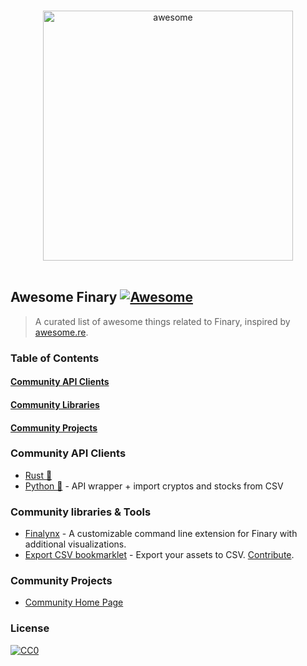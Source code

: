 <p align="center">
  <br>
  <img width="400" src="https://finary.com/img/logo-new.svg" alt="awesome">
  <br>
  <br>
</p>

## Awesome Finary [![Awesome](https://cdn.rawgit.com/sindresorhus/awesome/d7305f38d29fed78fa85652e3a63e154dd8e8829/media/badge.svg)](https://github.com/sindresorhus/awesome)

> A curated list of awesome things related to Finary, inspired by [awesome.re](http://awesome.re).

### Table of Contents

#### [Community API Clients](#community-api-clients)
#### [Community Libraries](#community-libraries--tools)
#### [Community Projects](#community-projects)

### Community API Clients

 - [Rust 🦀](https://github.com/yovanoc/finary)
 - [Python 🐍](https://github.com/lasconic/finary_uapi) - API wrapper + import cryptos and stocks from CSV

### Community libraries & Tools

  - [Finalynx](https://github.com/MadeInPierre/finalynx) - A customizable command line extension for Finary with additional visualizations.
  - [Export CSV bookmarklet](https://lasconic.github.io/finary_bookmarklet_export_csv/) - Export your assets to CSV. [Contribute](https://github.com/lasconic/finary_bookmarklet_export_csv/).

### Community Projects

- [Community Home Page](https://community.finary.com/)

### License

[![CC0](https://i.creativecommons.org/p/zero/1.0/88x31.png)](https://creativecommons.org/publicdomain/zero/1.0/)
